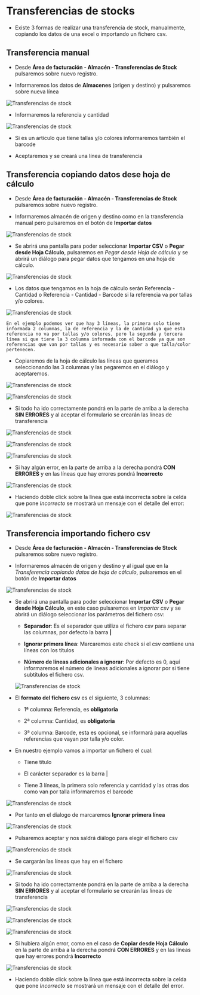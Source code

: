 # Transferencias de stocks

- Existe 3 formas de realizar una transferencia de stock, manualmente, copiando los datos de una excel o importando un fichero csv.

## Transferencia manual

- Desde **Área de facturación - Almacén - Transferencias de Stock** pulsaremos sobre nuevo registro.

- Informaremos los datos de **Almacenes** (origen y destino) y pulsaremos sobre nueva línea

![Transferencias de stock](./img/transferencia1.png)

- Informaremos la referencia y cantidad 

![Transferencias de stock](./img/transferencia2.png)

- Si es un artículo que tiene tallas y/o colores informaremos también el barcode

- Aceptaremos y se creará una línea de transferencia


## Transferencia copiando datos dese hoja de cálculo

- Desde **Área de facturación - Almacén - Transferencias de Stock** pulsaremos sobre nuevo registro.

- Informaremos almacén de origen y destino como en la transferencia manual pero pulsaremos en el botón de **Importar datos**


![Transferencias de stock](./img/transferencia4.png)

- Se abrirá una pantalla para poder seleccionar **Importar CSV** o **Pegar desde Hoja Cálculo**, pulsaremos en *Pegar desde Hoja de cálculo* y se abrirá un diálogo para pegar datos que tengamos en una hoja de cálculo.


![Transferencias de stock](./img/transferencia5.png)


- Los datos que tengamos en la hoja de cálculo serán Referencia - Cantidad o Referencia - Cantidad - Barcode si la referencia va por tallas y/o colores.

![Transferencias de stock](./img/transferencia6.png)

```
En el ejemplo podemos ver que hay 3 líneas, la primera solo tiene informada 2 columnas, la de referencia y la de cantidad ya que esta referencia no va por tallas y/o colores, pero la segunda y tercera línea si que tiene la 3 columna informada con el barcode ya que son referencias que van por tallas y es necesario saber a que talla/color pertenecen.

```

- Copiaremos de la hoja de cálculo las líneas que queramos seleccionando las 3 columnas y las pegaremos en el diálogo y aceptaremos.

![Transferencias de stock](./img/transferencia7.png)

![Transferencias de stock](./img/transferencia8.png)

- Si todo ha ido correctamente pondrá en la parte de arriba a la derecha **SIN ERRORES** y al aceptar el formulario se crearán las líneas de transferencia


![Transferencias de stock](./img/transferencia9.png)

![Transferencias de stock](./img/transferencia12.png)

![Transferencias de stock](./img/transferencia13.png)


- Si hay algún error, en la parte de arriba a la derecha pondrá **CON ERRORES** y en las líneas que hay errores pondrá **Incorrecto**

![Transferencias de stock](./img/transferencia10.png)

- Haciendo doble click sobre la línea que está incorrecta sobre la celda que pone *Incorrecto* se mostrará un mensaje con el detalle del error:

![Transferencias de stock](./img/transferencia11.png)


## Transferencia importando fichero csv

- Desde **Área de facturación - Almacén - Transferencias de Stock** pulsaremos sobre nuevo registro.

- Informaremos almacén de origen y destino y al igual que en la *Transferencia copiando datos de hoja de cálculo*, pulsaremos en el botón de **Importar datos**


![Transferencias de stock](./img/transferencia4.png)


- Se abrirá una pantalla para poder seleccionar **Importar CSV** o **Pegar desde Hoja Cálculo**, en este caso pulsaremos en *Importar csv* y se abrirá un diálogo seleccionar los parámetros del fichero csv:

    - **Separador**: Es el separador que utiliza el fichero csv para separar las columnas, por defecto la barra **|**

    - **Ignorar primera línea**: Marcaremos este check si el csv contiene una líneas con los títulos

    - **Número de líneas adicionales a ignorar**: Por defecto es 0, aquí informaremos el número de líneas adicionales a ignorar por si tiene subtítulos el fichero csv.

    ![Transferencias de stock](./img/transferencia14.png)

- El **formato del fichero csv** es el siguiente, 3 columnas:

    - 1ª columna: Referencia, es **obligatoria**

    - 2ª columna: Cantidad, es **obligatoria**

    - 3ª columna: Barcode, esta es opcional, se informará para aquellas referencias que vayan por talla y/o color.

- En nuestro ejemplo vamos a importar un fichero el cual:

    - Tiene título

    - El carácter separador es la barra |

    - Tiene 3 líneas, la primera solo referencia y cantidad y las otras dos como van por talla informaremos el barcode

![Transferencias de stock](./img/transferencia15.png)


- Por tanto en el díalogo de marcaremos **Ignorar primera línea**

![Transferencias de stock](./img/transferencia16.png)

- Pulsaremos aceptar y nos saldrá diálogo para elegir el fichero csv

![Transferencias de stock](./img/transferencia17.png)

- Se cargarán las líneas que hay en el fichero 

![Transferencias de stock](./img/transferencia18.png)


- Si todo ha ido correctamente pondrá en la parte de arriba a la derecha **SIN ERRORES** y al aceptar el formulario se crearán las líneas de transferencia


![Transferencias de stock](./img/transferencia9.png)

![Transferencias de stock](./img/transferencia12.png)

![Transferencias de stock](./img/transferencia13.png)


- Si hubiera algún error, como en el caso de **Copiar desde Hoja Cálculo** en la parte de arriba a la derecha pondrá **CON ERRORES** y en las líneas que hay errores pondrá **Incorrecto**

![Transferencias de stock](./img/transferencia10.png)

- Haciendo doble click sobre la línea que está incorrecta sobre la celda que pone *Incorrecto* se mostrará un mensaje con el detalle del error.
